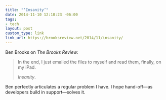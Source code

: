 ```yaml
---
title: "‘Insanity’"
date: 2014-11-10 12:10:23 -06:00
tags:
- tech
layout: post
custom_type: link
link_url: https://brooksreview.net/2014/11/insanity/
---
```


Ben Brooks on *The Brooks Review*:

> In the end, I just emailed the files to myself and read them, finally, on my iPad.
>
> *Insanity*.

Ben perfectly articulates a regular problem I have. I hope hand-off—as developers build in support—solves it.
